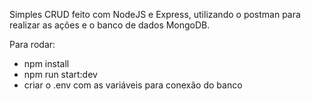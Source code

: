 Simples CRUD feito com NodeJS e Express, utilizando o postman para realizar as ações e o banco de dados MongoDB.

Para rodar:
- npm install
- npm run start:dev
- criar o .env com as variáveis para conexão do banco
